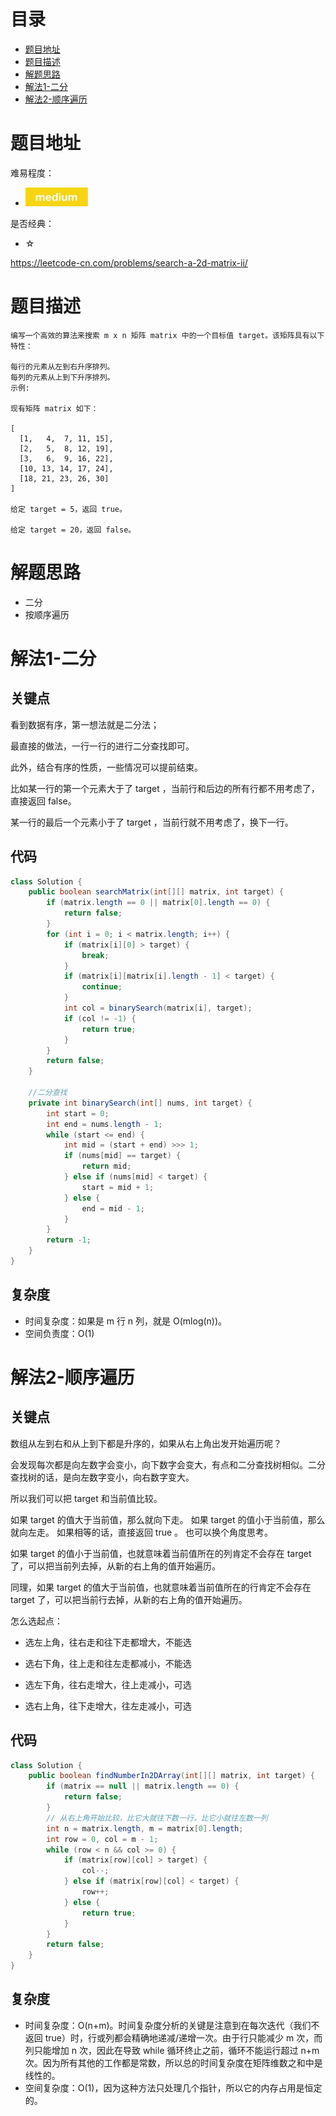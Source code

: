 # 目录
* [题目地址](#题目地址)
* [题目描述](#题目描述)
* [解题思路](#解题思路)
* [解法1-二分](#解法1-二分)
* [解法2-顺序遍历](#解法2-顺序遍历)



# 题目地址
难易程度：
- ![medium.jpg](../.images/medium.jpg)

是否经典：
- ☆

https://leetcode-cn.com/problems/search-a-2d-matrix-ii/


# 题目描述
```
编写一个高效的算法来搜索 m x n 矩阵 matrix 中的一个目标值 target。该矩阵具有以下特性：

每行的元素从左到右升序排列。
每列的元素从上到下升序排列。
示例:

现有矩阵 matrix 如下：

[
  [1,   4,  7, 11, 15],
  [2,   5,  8, 12, 19],
  [3,   6,  9, 16, 22],
  [10, 13, 14, 17, 24],
  [18, 21, 23, 26, 30]
]

给定 target = 5，返回 true。

给定 target = 20，返回 false。
```


# 解题思路
- 二分
- 按顺序遍历




# 解法1-二分
## 关键点
看到数据有序，第一想法就是二分法；

最直接的做法，一行一行的进行二分查找即可。

此外，结合有序的性质，一些情况可以提前结束。

比如某一行的第一个元素大于了 target ，当前行和后边的所有行都不用考虑了，直接返回 false。

某一行的最后一个元素小于了 target ，当前行就不用考虑了，换下一行。


## 代码
```Java
class Solution {
    public boolean searchMatrix(int[][] matrix, int target) {
        if (matrix.length == 0 || matrix[0].length == 0) {
            return false;
        }
        for (int i = 0; i < matrix.length; i++) {
            if (matrix[i][0] > target) {
                break;
            }
            if (matrix[i][matrix[i].length - 1] < target) {
                continue;
            }
            int col = binarySearch(matrix[i], target);
            if (col != -1) {
                return true;
            }
        }
        return false;
    }

    //二分查找
    private int binarySearch(int[] nums, int target) {
        int start = 0;
        int end = nums.length - 1;
        while (start <= end) {
            int mid = (start + end) >>> 1;
            if (nums[mid] == target) {
                return mid;
            } else if (nums[mid] < target) {
                start = mid + 1;
            } else {
                end = mid - 1;
            }
        }
        return -1;
    }
}
```


## 复杂度
- 时间复杂度：如果是 m 行 n 列，就是 O(mlog(n))。
- 空间负责度：O(1)

# 解法2-顺序遍历
## 关键点
数组从左到右和从上到下都是升序的，如果从右上角出发开始遍历呢？

会发现每次都是向左数字会变小，向下数字会变大，有点和二分查找树相似。二分查找树的话，是向左数字变小，向右数字变大。

所以我们可以把 target 和当前值比较。

如果 target 的值大于当前值，那么就向下走。
如果 target 的值小于当前值，那么就向左走。
如果相等的话，直接返回 true 。
也可以换个角度思考。

如果 target 的值小于当前值，也就意味着当前值所在的列肯定不会存在 target 了，可以把当前列去掉，从新的右上角的值开始遍历。

同理，如果 target 的值大于当前值，也就意味着当前值所在的行肯定不会存在 target 了，可以把当前行去掉，从新的右上角的值开始遍历。

怎么选起点：
- 选左上角，往右走和往下走都增大，不能选

- 选右下角，往上走和往左走都减小，不能选

- 选左下角，往右走增大，往上走减小，可选

- 选右上角，往下走增大，往左走减小，可选


## 代码
```Java
class Solution {
    public boolean findNumberIn2DArray(int[][] matrix, int target) {
        if (matrix == null || matrix.length == 0) {
            return false;
        }
        // 从右上角开始比较，比它大就往下数一行，比它小就往左数一列
        int n = matrix.length, m = matrix[0].length;
        int row = 0, col = m - 1;
        while (row < n && col >= 0) {
            if (matrix[row][col] > target) {
                col--;
            } else if (matrix[row][col] < target) {
                row++;
            } else {
                return true;
            }
        }
        return false;
    }
}
```


## 复杂度
- 时间复杂度：O(n+m)。时间复杂度分析的关键是注意到在每次迭代（我们不返回 true）时，行或列都会精确地递减/递增一次。由于行只能减少 m 次，而列只能增加 n 次，因此在导致 while 循环终止之前，循环不能运行超过 n+m 次。因为所有其他的工作都是常数，所以总的时间复杂度在矩阵维数之和中是线性的。
- 空间复杂度：O(1)，因为这种方法只处理几个指针，所以它的内存占用是恒定的。